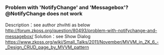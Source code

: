 ### Problem with 'NotifyChange' and 'Messagebox'?@NotifyChange does not work
Description：see author zhvihti as below
  http://forum.zkoss.org/question/80493/problem-with-notifychange-and-messagebox/
Solution：see Show Dialog 
  https://www.zkoss.org/wiki/Small_Talks/2011/November/MVVM_in_ZK_6_-_Design_CRUD_page_by_MVVM_pattern
